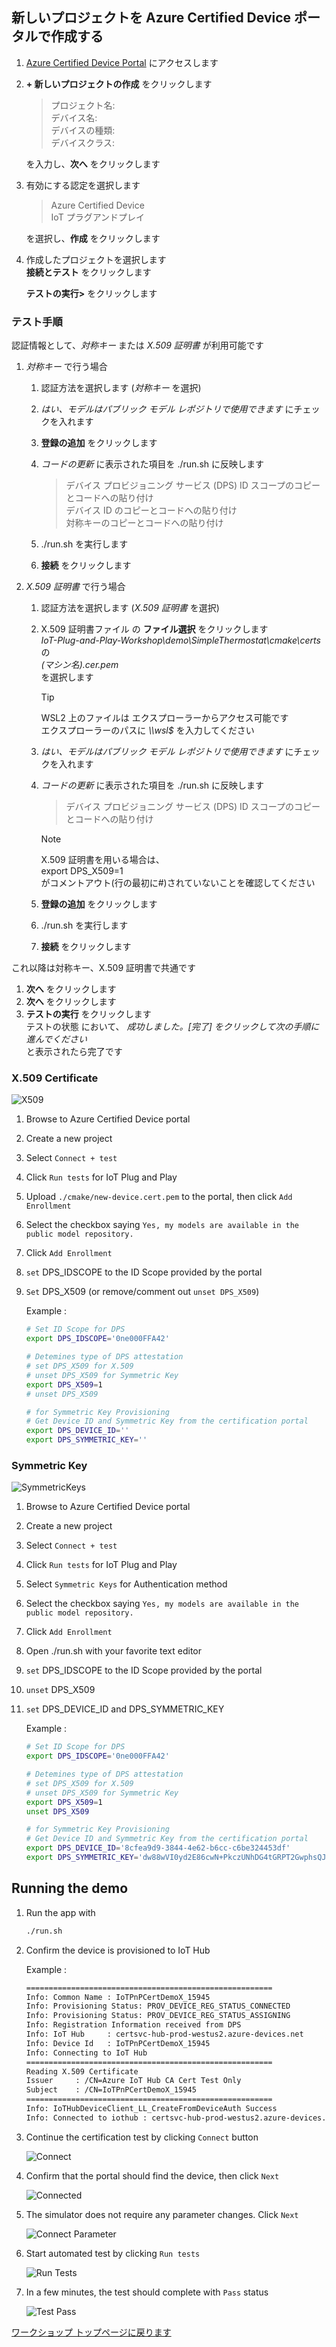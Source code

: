 ## 新しいプロジェクトを Azure Certified Device ポータルで作成する

1. [Azure Certified Device Portal](https://certify.azure.com) にアクセスします
1. **+ 新しいプロジェクトの作成** をクリックします  
    > プロジェクト名:    
    > デバイス名:  
    > デバイスの種類:  
    > デバイスクラス:  

    を入力し、**次へ** をクリックします  

1. 有効にする認定を選択します  
    > Azure Certified Device  
    > IoT プラグアンドプレイ  

    を選択し、**作成** をクリックします  

1. 作成したプロジェクトを選択します  
    **接続とテスト** をクリックします  

    **テストの実行>** をクリックします  

### テスト手順  
認証情報として、*対称キー* または *X.509 証明書* が利用可能です  

1. *対称キー* で行う場合
    1. 認証方法を選択します (*対称キー* を選択)  
    1. *はい、モデルはパブリック モデル レポジトリで使用できます* にチェックを入れます  
    1. **登録の追加** をクリックします
    1. *コードの更新* に表示された項目を ./run.sh に反映します
        > デバイス プロビジョニング サービス (DPS) ID スコープのコピーとコードへの貼り付け  
        > デバイス ID のコピーとコードへの貼り付け  
        > 対称キーのコピーとコードへの貼り付け  

    1. ./run.sh を実行します  
    1. **接続** をクリックします  

1. *X.509 証明書* で行う場合  
    1. 認証方法を選択します (*X.509 証明書* を選択)  
    1. X.509 証明書ファイル の **ファイル選択** をクリックします  
    *IoT-Plug-and-Play-Workshop\demo\SimpleThermostat\cmake\certs* の  
    *(マシン名).cer.pem*  
    を選択します  
        > [!TIP]  
        > WSL2 上のファイルは エクスプローラーからアクセス可能です  
        > エクスプローラーのパスに *\\\wsl$* を入力してください  
    1. *はい、モデルはパブリック モデル レポジトリで使用できます*  にチェックを入れます
    1. *コードの更新* に表示された項目を ./run.sh に反映します
        > デバイス プロビジョニング サービス (DPS) ID スコープのコピーとコードへの貼り付け  

        > [!NOTE]  
        > X.509 証明書を用いる場合は、  
        > export DPS_X509=1  
        > がコメントアウト(行の最初に#)されていないことを確認してください  

    1. **登録の追加** をクリックします
    1. ./run.sh を実行します
    1. **接続** をクリックします

これ以降は対称キー、X.509 証明書で共通です  

1. **次へ** をクリックします  
1. **次へ** をクリックします  
1. **テストの実行** をクリックします  
    テストの状態 において、
    *成功しました。[完了] をクリックして次の手順に進んでください*  
    と表示されたら完了です  

### X.509 Certificate

![X509](./images/Portal-X509.png)

1. Browse to Azure Certified Device portal
1. Create a new project
1. Select `Connect + test`
1. Click `Run tests` for IoT Plug and Play
1. Upload `./cmake/new-device.cert.pem` to the portal, then click `Add Enrollment`
1. Select the checkbox saying `Yes, my models are available in the public model repository.`
1. Click `Add Enrollment`
1. `set` DPS_IDSCOPE to the ID Scope provided by the portal
1. `Set` DPS_X509 (or remove/comment out `unset DPS_X509`)

    Example :

    ```bash
    # Set ID Scope for DPS
    export DPS_IDSCOPE='0ne000FFA42'

    # Detemines type of DPS attestation
    # set DPS_X509 for X.509
    # unset DPS_X509 for Symmetric Key
    export DPS_X509=1
    # unset DPS_X509

    # for Symmetric Key Provisioning
    # Get Device ID and Symmetric Key from the certification portal
    export DPS_DEVICE_ID=''
    export DPS_SYMMETRIC_KEY=''
    ```

### Symmetric Key

![SymmetricKeys](./images/Portal-SymmetricKeys.png)

1. Browse to Azure Certified Device portal
1. Create a new project
1. Select `Connect + test`
1. Click `Run tests` for IoT Plug and Play
1. Select `Symmetric Keys` for Authentication method
1. Select the checkbox saying `Yes, my models are available in the public model repository.`
1. Click `Add Enrollment`
1. Open ./run.sh with your favorite text editor
1. `set` DPS_IDSCOPE to the ID Scope provided by the portal
1. `unset` DPS_X509
1. `set` DPS_DEVICE_ID and DPS_SYMMETRIC_KEY

    Example :

    ```bash
    # Set ID Scope for DPS
    export DPS_IDSCOPE='0ne000FFA42'

    # Detemines type of DPS attestation
    # set DPS_X509 for X.509
    # unset DPS_X509 for Symmetric Key
    export DPS_X509=1
    unset DPS_X509

    # for Symmetric Key Provisioning
    # Get Device ID and Symmetric Key from the certification portal
    export DPS_DEVICE_ID='8cfea9d9-3844-4e62-b6cc-c6be324453df'
    export DPS_SYMMETRIC_KEY='dw88wVI0yd2E86cwN+PkczUNhDG4tGRPT2GwphsQJnE='
    ```

## Running the demo

1. Run the app with  

    ```bash
    ./run.sh
    ```

1. Confirm the device is provisioned to IoT Hub

    Example :

    ```bash
    =======================================================
    Info: Common Name : IoTPnPCertDemoX_15945
    Info: Provisioning Status: PROV_DEVICE_REG_STATUS_CONNECTED
    Info: Provisioning Status: PROV_DEVICE_REG_STATUS_ASSIGNING
    Info: Registration Information received from DPS
    Info: IoT Hub     : certsvc-hub-prod-westus2.azure-devices.net
    Info: Device Id   : IoTPnPCertDemoX_15945
    Info: Connecting to IoT Hub
    =======================================================
    Reading X.509 Certificate
    Issuer     : /CN=Azure IoT Hub CA Cert Test Only
    Subject    : /CN=IoTPnPCertDemoX_15945
    =======================================================
    Info: IoTHubDeviceClient_LL_CreateFromDeviceAuth Success
    Info: Connected to iothub : certsvc-hub-prod-westus2.azure-devices.net
    ```

1. Continue the certification test by clicking `Connect` button

    ![Connect](./images/Portal-Connect.png)

1. Confirm that the portal should find the device, then click `Next`

    ![Connected](./images/Portal-Connected.png)

1. The simulator does not require any parameter changes.  Click `Next` 

    ![Connect Parameter](./images/Portal-Connected-Param.png)

1. Start automated test by clicking `Run tests`

    ![Run Tests](./images/Portal-Run-Tests.png)

1. In a few minutes, the test should complete with `Pass` status

    ![Test Pass](./images/Portal-Test-Pass.png)


[ワークショップ トップページに戻ります](../)  
